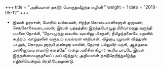 ﻿+++
title = "அதியமான் தகடூர் பொருதுவீழ்ந்த எழினி  "
weight = 1
date = "2019-05-12"
+++


-  இவன் ஓரரசன்; போரில் வல்லவன்; சிறந்த கொடையாளிகளுள் ஒருவன்; செங்கோலையுடையவன்; இவன் யுத்தத்தில் இறந்தபொழுது பிரிவாற்றாது வருந்தி யமனை நோக்கி, “நோயுழந்து வைகிய வுலகினு மிகநனி, நீயிழந்தனையே யறனில் கூற்றம், வாழ்தலின் வரூஉம் வயல்வள னறியான், வீழ்குடி யுழவன் வித்துண் டாஅங், கொருவ னாருயி ருண்ணா யாயின், நேரார் பல்லுயிர் பருகி, ஆர்குவை மன்னோவவ னமரடு களத்தே” என்று அரிசில் கிழார் கூறிய பாட்டே இவன் இத்தன்மையனாதலைப் புலப்படுத்தும்; அதியமான் தகடூரெறிந்துவீழ்ந்த எழினியென்றும் பிரதி பேதமுண்டு. 
  
